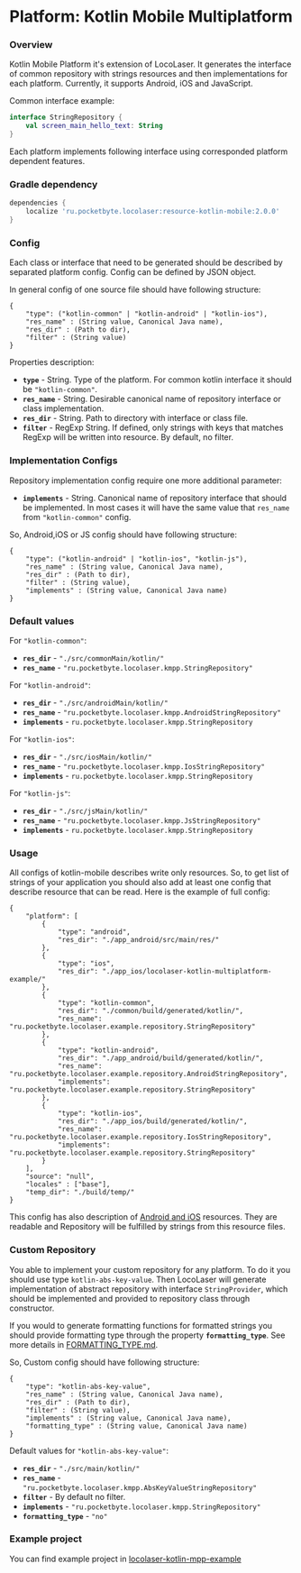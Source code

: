 # Platform: Kotlin Mobile Multiplatform

### Overview
Kotlin Mobile Platform it's extension of LocoLaser.
It generates the interface of common repository with strings resources and then implementations for each platform.
Currently, it supports Android, iOS and JavaScript.  
  
Common interface example:
```Kotlin
interface StringRepository {
    val screen_main_hello_text: String
}
```
Each platform implements following interface using corresponded platform dependent features.

### Gradle dependency
```gradle
dependencies {
    localize 'ru.pocketbyte.locolaser:resource-kotlin-mobile:2.0.0'
}
```

### Config
Each class or interface that need to be generated should be described by separated platform config.
Config can be defined by JSON object.  
  
In general config of one source file should have following structure:
```
{
    "type": ("kotlin-common" | "kotlin-android" | "kotlin-ios"),
    "res_name" : (String value, Canonical Java name),
    "res_dir" : (Path to dir),
    "filter" : (String value)
}
```
Properties description:  
- **`type`** - String. Type of the platform. For common kotlin interface it should be `"kotlin-common"`.
- **`res_name`** - String. Desirable canonical name of repository interface or class implementation.
- **`res_dir`** - String. Path to directory with interface or class file.
- **`filter`** - RegExp String. If defined, only strings with keys that matches RegExp will be written into resource.
  By default, no filter.

### Implementation Configs
Repository implementation config require one more additional parameter:
- **`implements`** - String. Canonical name of repository interface that should be implemented.
 In most cases it will have the same value that `res_name` from `"kotlin-common"` config.

So, Android,iOS or JS config should have following structure:
```
{
    "type": ("kotlin-android" | "kotlin-ios", "kotlin-js"),
    "res_name" : (String value, Canonical Java name),
    "res_dir" : (Path to dir),
    "filter" : (String value),
    "implements" : (String value, Canonical Java name)
}
```

### Default values
For `"kotlin-common"`:
- **`res_dir`** - `"./src/commonMain/kotlin/"`
- **`res_name`** - `"ru.pocketbyte.locolaser.kmpp.StringRepository"`

For `"kotlin-android"`:
- **`res_dir`** - `"./src/androidMain/kotlin/"`
- **`res_name`** - `"ru.pocketbyte.locolaser.kmpp.AndroidStringRepository"`
- **`implements`** - `ru.pocketbyte.locolaser.kmpp.StringRepository`

For `"kotlin-ios"`:
- **`res_dir`** - `"./src/iosMain/kotlin/"`
- **`res_name`** - `"ru.pocketbyte.locolaser.kmpp.IosStringRepository"`
- **`implements`** - `ru.pocketbyte.locolaser.kmpp.StringRepository`

For `"kotlin-js"`:
- **`res_dir`** - `"./src/jsMain/kotlin/"`
- **`res_name`** - `"ru.pocketbyte.locolaser.kmpp.JsStringRepository"`
- **`implements`** - `ru.pocketbyte.locolaser.kmpp.StringRepository`

### Usage
All configs of kotlin-mobile describes write only resources.
So, to get list of strings of your application you should also add at least one config that describe resource that can be read.
Here is the example of full config:
```
{
    "platform": [
        {
            "type": "android",
            "res_dir": "./app_android/src/main/res/"
        },
        {
            "type": "ios",
            "res_dir": "./app_ios/locolaser-kotlin-multiplatform-example/"
        },
        {
            "type": "kotlin-common",
            "res_dir": "./common/build/generated/kotlin/",
            "res_name": "ru.pocketbyte.locolaser.example.repository.StringRepository"
        },
        {
            "type": "kotlin-android",
            "res_dir": "./app_android/build/generated/kotlin/",
            "res_name": "ru.pocketbyte.locolaser.example.repository.AndroidStringRepository",
            "implements": "ru.pocketbyte.locolaser.example.repository.StringRepository"
        },
        {
            "type": "kotlin-ios",
            "res_dir": "./app_ios/build/generated/kotlin/",
            "res_name": "ru.pocketbyte.locolaser.example.repository.IosStringRepository",
            "implements": "ru.pocketbyte.locolaser.example.repository.StringRepository"
        }
    ],
    "source": "null",
    "locales" : ["base"],
    "temp_dir": "./build/temp/"
}
```
This config has also description of [Android and iOS](../resource-mobile/README.md) resources.
They are readable and Repository will be fulfilled by strings from this resource files.

### Custom Repository
You able to implement your custom repository for any platform.
To do it you should use type `kotlin-abs-key-value`.
Then LocoLaser will generate implementation of abstract repository with interface `StringProvider`,
which should be implemented and provided to repository class through constructor.

If you would to generate formatting functions for formatted strings you should provide formatting type through the property **`formatting_type`**.
See more details in [FORMATTING_TYPE.md](../FORMATTING_TYPE.md).

So, Custom config should have following structure:
```
{
    "type": "kotlin-abs-key-value",
    "res_name" : (String value, Canonical Java name),
    "res_dir" : (Path to dir),
    "filter" : (String value),
    "implements" : (String value, Canonical Java name),
    "formatting_type" : (String value, Canonical Java name)
}
```

Default values for `"kotlin-abs-key-value"`:
- **`res_dir`** - `"./src/main/kotlin/"`
- **`res_name`** - `"ru.pocketbyte.locolaser.kmpp.AbsKeyValueStringRepository"`
- **`filter`** - By default no filter.
- **`implements`** - `"ru.pocketbyte.locolaser.kmpp.StringRepository"`
- **`formatting_type`** - `"no"`

### Example project
You can find example project in [locolaser-kotlin-mpp-example](https://github.com/PocketByte/locolaser-kotlin-mpp-example)
